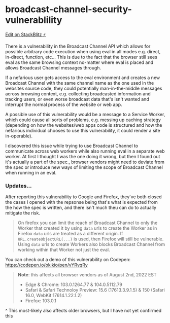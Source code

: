 # broadcast-channel-security-vulnerablility

[Edit on StackBlitz ⚡️](https://stackblitz.com/github/okikio/broadcast-channel-security-vulnerablility?file=README.md)

There is a vulnerability in the Broadcast Channel API which allows for possible arbitrary code execution when using eval in all modes e.g. direct, in-direct, function, etc... This is due to the fact that the browser still sees eval as the same browsing context no-matter where eval is placed and allows Broadcast Channel messages through.

If a nefarious user gets access to the eval environment and creates a new Broadcast Channel with the same channel name as the one used in the websites source code, they could potentially man-in-the-middle messages across browsing context, e.g. collecting broadcasted information and tracking users, or even worse broadcast data that's isn't wanted and interrupt the normal process of the website or web app.

A possible use of this vulnerability would be a message to a Service Worker, which could cause all sorts of problems, e.g. messing up caching strategy (depending on how the websites/web apps code is structured and how the nefarious individual chooses to use this vulnerability, it could render a site in-operable).

I discovered this issue while trying to use Broadcast Channel to communicate across web workers while also running eval in a separate web worker. At first I thought I was the one doing it wrong, but then I found out it's actually a part of the spec., browser vendors might need to deviate from the spec or introduce new ways of limiting the scope of Broadcast Channel when running in an eval.

### Updates...

After reporting this vulnerability to Google and Firefox, they've both closed the cases I opened with the repsonse being that's what is expected from the how the spec is written, and there isn't much theu can do to actually mitigate the risk.

> On firefox you can limit the reach of Broadcast Channel to only the Worker that created it by using `data` urls to create the Worker as in Firefox `data` urls are treated as a different origin. If `URL.createObjectURL(...)` is used, then Firefox will still be vulnerable. Using `data` urls to create Workers also blocks Broadcast Channel from working within that Worker not just the eval. 

You can check out a demo of this vulnerability on Codepen: https://codepen.io/okikio/pen/vYRvqRy


> **Note**: this affects all browser vendors as of August 2nd, 2022 EST
> * Edge & Chrome: 103.0.1264.77 & 104.0.5112.79
> * Safari & Safari Technoloy Preview: 15.6 (17613.3.9.1.5) & 150 (Safari 16.0, WebKit 17614.1.22.1.2)
> * Firefox: 103.0.1  

^ This most-likely also affects older browsers, but I have not yet confirmed this


